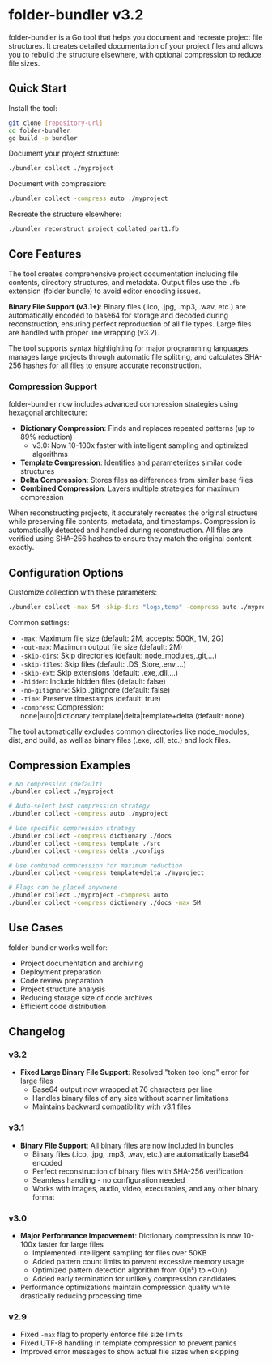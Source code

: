 # folder-bundler v3.2

folder-bundler is a Go tool that helps you document and recreate project file structures. It creates detailed documentation of your project files and allows you to rebuild the structure elsewhere, with optional compression to reduce file sizes.

## Quick Start

Install the tool:
```bash
git clone [repository-url]
cd folder-bundler
go build -o bundler
```

Document your project structure:
```bash
./bundler collect ./myproject
```

Document with compression:
```bash
./bundler collect -compress auto ./myproject
```

Recreate the structure elsewhere:
```bash
./bundler reconstruct project_collated_part1.fb
```

## Core Features

The tool creates comprehensive project documentation including file contents, directory structures, and metadata. Output files use the `.fb` extension (folder bundle) to avoid editor encoding issues. 

**Binary File Support (v3.1+)**: Binary files (.ico, .jpg, .mp3, .wav, etc.) are automatically encoded to base64 for storage and decoded during reconstruction, ensuring perfect reproduction of all file types. Large files are handled with proper line wrapping (v3.2).

The tool supports syntax highlighting for major programming languages, manages large projects through automatic file splitting, and calculates SHA-256 hashes for all files to ensure accurate reconstruction.

### Compression Support

folder-bundler now includes advanced compression strategies using hexagonal architecture:

- **Dictionary Compression**: Finds and replaces repeated patterns (up to 89% reduction)
  - v3.0: Now 10-100x faster with intelligent sampling and optimized algorithms
- **Template Compression**: Identifies and parameterizes similar code structures
- **Delta Compression**: Stores files as differences from similar base files
- **Combined Compression**: Layers multiple strategies for maximum compression

When reconstructing projects, it accurately recreates the original structure while preserving file contents, metadata, and timestamps. Compression is automatically detected and handled during reconstruction. All files are verified using SHA-256 hashes to ensure they match the original content exactly.

## Configuration Options

Customize collection with these parameters:
```bash
./bundler collect -max 5M -skip-dirs "logs,temp" -compress auto ./myproject
```

Common settings:
- `-max`: Maximum file size (default: 2M, accepts: 500K, 1M, 2G)
- `-out-max`: Maximum output file size (default: 2M)
- `-skip-dirs`: Skip directories (default: node_modules,.git,...)
- `-skip-files`: Skip files (default: .DS_Store,.env,...)
- `-skip-ext`: Skip extensions (default: .exe,.dll,...)
- `-hidden`: Include hidden files (default: false)
- `-no-gitignore`: Skip .gitignore (default: false)
- `-time`: Preserve timestamps (default: true)
- `-compress`: Compression: none|auto|dictionary|template|delta|template+delta (default: none)

The tool automatically excludes common directories like node_modules, dist, and build, as well as binary files (.exe, .dll, etc.) and lock files.

## Compression Examples

```bash
# No compression (default)
./bundler collect ./myproject

# Auto-select best compression strategy
./bundler collect -compress auto ./myproject

# Use specific compression strategy
./bundler collect -compress dictionary ./docs
./bundler collect -compress template ./src
./bundler collect -compress delta ./configs

# Use combined compression for maximum reduction
./bundler collect -compress template+delta ./myproject

# Flags can be placed anywhere
./bundler collect ./myproject -compress auto
./bundler collect -compress dictionary ./docs -max 5M
```

## Use Cases

folder-bundler works well for:
- Project documentation and archiving
- Deployment preparation
- Code review preparation
- Project structure analysis
- Reducing storage size of code archives
- Efficient code distribution

## Changelog

### v3.2
- **Fixed Large Binary File Support**: Resolved "token too long" error for large files
  - Base64 output now wrapped at 76 characters per line
  - Handles binary files of any size without scanner limitations
  - Maintains backward compatibility with v3.1 files

### v3.1
- **Binary File Support**: All binary files are now included in bundles
  - Binary files (.ico, .jpg, .mp3, .wav, etc.) are automatically base64 encoded
  - Perfect reconstruction of binary files with SHA-256 verification
  - Seamless handling - no configuration needed
  - Works with images, audio, video, executables, and any other binary format

### v3.0
- **Major Performance Improvement**: Dictionary compression is now 10-100x faster for large files
  - Implemented intelligent sampling for files over 50KB
  - Added pattern count limits to prevent excessive memory usage
  - Optimized pattern detection algorithm from O(n²) to ~O(n)
  - Added early termination for unlikely compression candidates
- Performance optimizations maintain compression quality while drastically reducing processing time

### v2.9
- Fixed `-max` flag to properly enforce file size limits
- Fixed UTF-8 handling in template compression to prevent panics
- Improved error messages to show actual file sizes when skipping
